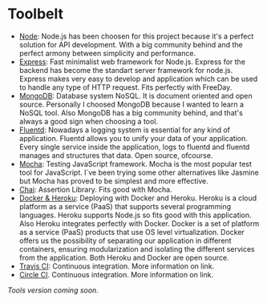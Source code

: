 # Toolbelt

* [Node](https://nodejs.org/es/): Node.js has been choosen for this project because it's a perfect
solution for API development. With a big community behind and the perfect armony between simplicity and performance.
* [Express](http://expressjs.com/): Fast minimalist web framework for Node.js. Express for the backend has become the standart
server framework for node.js. Express makes very easy to develop and application which can be used to handle any type of HTTP request.
Fits perfectly with FreeDay.
* [MongoDB](https://www.mongodb.com/es): Database system NoSQL. It is document oriented and open source. Personally I choosed MongoDB because
I wanted to learn a NoSQL tool. Also MongoDB has a big community behind, and that's always a good sign when choosing a tool.
* [Fluentd](https://www.fluentd.org/): Nowadays a logging system is essential for any kind of application. Fluentd allows you 
to unify your data of your application. Every single service inside the application, logs to fluentd and fluentd manages and structures that data.
Open source, ofcourse.
* [Mocha](https://mochajs.org/): Testing JavaScript framework. Mocha is the most popular test tool for JavaScript. I`ve been trying some other alternatives like Jasmine but Mocha has proved to be simplest and more effective.
* [Chai](https://www.chaijs.com/): Assertion Library. Fits good with Mocha.
* [Docker & Heroku](https://devcenter.heroku.com/categories/deploying-with-docker): Deploying with Docker and Heroku.  Heroku is a cloud platform
as a service (PaaS) that supports several programming languages. Heroku supports Node.js so fits good with this application. Also Heroku integrates perfectly with Docker. Docker is a set of platform as a service (PaaS) products that use OS level virtualization. Docker offers us the possibility of separating our application in different containers, ensuring modularization and isolating the different services from the application. Both Heroku and Docker are open source.
* [Travis CI](https://github.com/VictorMorenoJimenez/IV/blob/master/docs/travisci.md): Continuous integration. More information on link.
* [Circle CI](https://github.com/VictorMorenoJimenez/IV/blob/master/docs/circleci.md). Continuous integration. More information on link.

*Tools version coming soon*.